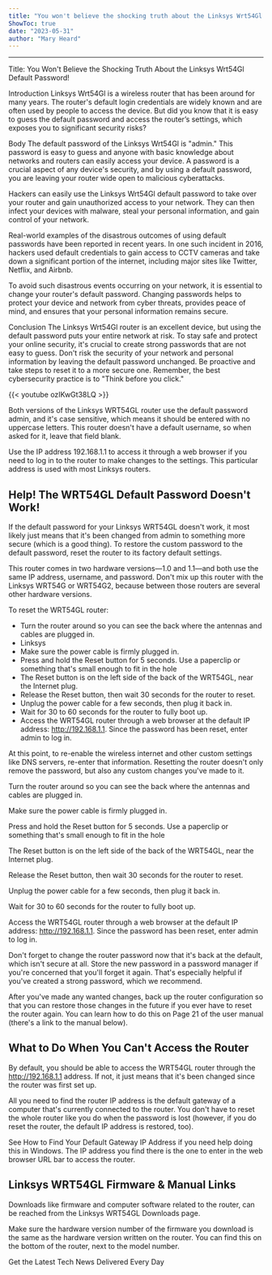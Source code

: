 ```yaml
---
title: "You won't believe the shocking truth about the Linksys Wrt54Gl default password!"
ShowToc: true 
date: "2023-05-31"
author: "Mary Heard"
---
```

*****
Title: You Won't Believe the Shocking Truth About the Linksys Wrt54Gl Default Password!

Introduction
Linksys Wrt54Gl is a wireless router that has been around for many years. The router's default login credentials are widely known and are often used by people to access the device. But did you know that it is easy to guess the default password and access the router’s settings, which exposes you to significant security risks? 

Body
The default password of the Linksys Wrt54Gl is "admin." This password is easy to guess and anyone with basic knowledge about networks and routers can easily access your device. A password is a crucial aspect of any device's security, and by using a default password, you are leaving your router wide open to malicious cyberattacks. 

Hackers can easily use the Linksys Wrt54Gl default password to take over your router and gain unauthorized access to your network. They can then infect your devices with malware, steal your personal information, and gain control of your network. 

Real-world examples of the disastrous outcomes of using default passwords have been reported in recent years. In one such incident in 2016, hackers used default credentials to gain access to CCTV cameras and take down a significant portion of the internet, including major sites like Twitter, Netflix, and Airbnb. 

To avoid such disastrous events occurring on your network, it is essential to change your router's default password. Changing passwords helps to protect your device and network from cyber threats, provides peace of mind, and ensures that your personal information remains secure. 

Conclusion
The Linksys Wrt54Gl router is an excellent device, but using the default password puts your entire network at risk. To stay safe and protect your online security, it's crucial to create strong passwords that are not easy to guess. Don't risk the security of your network and personal information by leaving the default password unchanged. Be proactive and take steps to reset it to a more secure one. Remember, the best cybersecurity practice is to "Think before you click."

{{< youtube ozIKwGt38LQ >}} 




Both versions of the Linksys WRT54GL router use the default password admin, and it's case sensitive, which means it should be entered with no uppercase letters. This router doesn't have a default username, so when asked for it, leave that field blank.

 

Use the IP address 192.168.1.1 to access it through a web browser if you need to log in to the router to make changes to the settings. This particular address is used with most Linksys routers.

 
##   Help! The WRT54GL Default Password Doesn't Work!  
 

If the default password for your Linksys WRT54GL doesn't work, it most likely just means that it's been changed from admin to something more secure (which is a good thing). To restore the custom password to the default password, reset the router to its factory default settings.

 
This router comes in two hardware versions—1.0 and 1.1—and both use the same IP address, username, and password. Don't mix up this router with the Linksys WRT54G or WRT54G2, because between those routers are several other hardware versions.
 

To reset the WRT54GL router:

 
- Turn the router around so you can see the back where the antennas and cables are plugged in.
 - Linksys
 - Make sure the power cable is firmly plugged in.
 - Press and hold the Reset button for 5 seconds. Use a paperclip or something that's small enough to fit in the hole
 - The Reset button is on the left side of the back of the WRT54GL, near the Internet plug.
 - Release the Reset button, then wait 30 seconds for the router to reset.
 - Unplug the power cable for a few seconds, then plug it back in.
 - Wait for 30 to 60 seconds for the router to fully boot up.
 - Access the WRT54GL router through a web browser at the default IP address: http://192.168.1.1. Since the password has been reset, enter admin to log in.

 

At this point, to re-enable the wireless internet and other custom settings like DNS servers, re-enter that information. Resetting the router doesn't only remove the password, but also any custom changes you've made to it.

 

Turn the router around so you can see the back where the antennas and cables are plugged in.

 

Make sure the power cable is firmly plugged in.

 

Press and hold the Reset button for 5 seconds. Use a paperclip or something that's small enough to fit in the hole

 
The Reset button is on the left side of the back of the WRT54GL, near the Internet plug.
 

Release the Reset button, then wait 30 seconds for the router to reset.

 

Unplug the power cable for a few seconds, then plug it back in.

 

Wait for 30 to 60 seconds for the router to fully boot up.

 

Access the WRT54GL router through a web browser at the default IP address: http://192.168.1.1. Since the password has been reset, enter admin to log in.

 
Don't forget to change the router password now that it's back at the default, which isn't secure at all. Store the new password in a password manager if you're concerned that you'll forget it again. That's especially helpful if you've created a strong password, which we recommend.
 

After you've made any wanted changes, back up the router configuration so that you can restore those changes in the future if you ever have to reset the router again. You can learn how to do this on Page 21 of the user manual (there's a link to the manual below).

 
##   What to Do When You Can't Access the Router  
 

By default, you should be able to access the WRT54GL router through the http://192.168.1.1 address. If not, it just means that it's been changed since the router was first set up.

 

All you need to find the router IP address is the default gateway of a computer that's currently connected to the router. You don't have to reset the whole router like you do when the password is lost (however, if you do reset the router, the default IP address is restored, too).

 

See How to Find Your Default Gateway IP Address if you need help doing this in Windows. The IP address you find there is the one to enter in the web browser URL bar to access the router.

 
##   Linksys WRT54GL Firmware & Manual Links  
 

Downloads like firmware and computer software related to the router, can be reached from the Linksys WRT54GL Downloads page.

 
Make sure the hardware version number of the firmware you download is the same as the hardware version written on the router. You can find this on the bottom of the router, next to the model number.
 

Get the Latest Tech News Delivered Every Day



